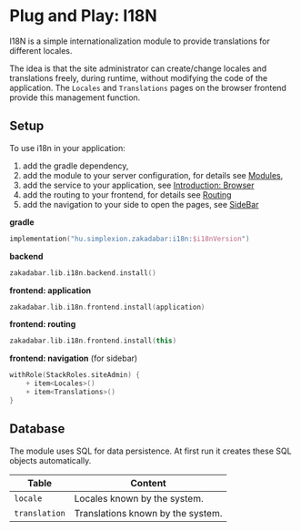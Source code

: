 # Plug and Play: I18N

I18N is a simple internationalization module to provide translations for different locales.

<div data-zk-enrich="Note" data-zk-flavour="Info" data-zk-title="Changing Locales and Translations">

The idea is that the site administrator can create/change locales and translations freely, during runtime, without
modifying the code of the application. The `Locales` and `Translations` pages on the browser frontend provide this
management function.
</div>

## Setup

To use i18n in your application:

1. add the gradle dependency,
1. add the module to your server configuration, for details see [Modules](../../common/Modules.md),
1. add the service to your application, see [Introduction: Browser](../../browser/Introduction.md)   
1. add the routing to your frontend, for details see [Routing](../../browser/structure/Routing.md)
1. add the navigation to your side to open the pages, see [SideBar](../../browser/builtin/SideBar.md)

**gradle**

```kotlin
implementation("hu.simplexion.zakadabar:i18n:$i18nVersion")
```

**backend**

```kotlin
zakadabar.lib.i18n.backend.install()
```

**frontend: application**

```kotlin
zakadabar.lib.i18n.frontend.install(application)
```

**frontend: routing**

```kotlin
zakadabar.lib.i18n.frontend.install(this)
```

**frontend: navigation** (for sidebar)

```kotlin
withRole(StackRoles.siteAdmin) {
    + item<Locales>()
    + item<Translations>()
}
```

## Database

The module uses SQL for data persistence. At first run it creates these SQL
objects automatically.

| Table | Content |
| --- | --- |
| `locale` | Locales known by the system. |
| `translation` | Translations known by the system. |